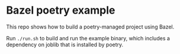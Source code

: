 # Bazel poetry example

This repo shows how to build a poetry-managed project using Bazel.

Run `./run.sh` to build and run the example binary, which includes
a dependency on joblib that is installed by poetry.
